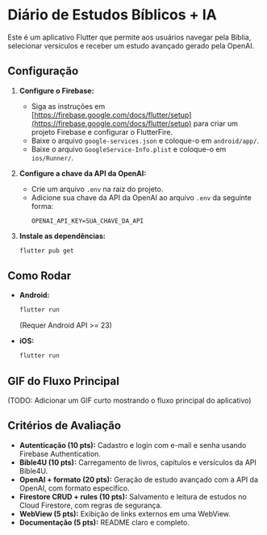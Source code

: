 # Diário de Estudos Bíblicos + IA

Este é um aplicativo Flutter que permite aos usuários navegar pela Bíblia, selecionar versículos e receber um estudo avançado gerado pela OpenAI.

## Configuração

1. **Configure o Firebase:**
   - Siga as instruções em [https://firebase.google.com/docs/flutter/setup](https://firebase.google.com/docs/flutter/setup) para criar um projeto Firebase e configurar o FlutterFire.
   - Baixe o arquivo `google-services.json` e coloque-o em `android/app/`.
   - Baixe o arquivo `GoogleService-Info.plist` e coloque-o em `ios/Runner/`.

2. **Configure a chave da API da OpenAI:**
   - Crie um arquivo `.env` na raiz do projeto.
   - Adicione sua chave da API da OpenAI ao arquivo `.env` da seguinte forma:
     ```
     OPENAI_API_KEY=SUA_CHAVE_DA_API
     ```

3. **Instale as dependências:**
   ```bash
   flutter pub get
   ```

## Como Rodar

- **Android:**
  ```bash
  flutter run
  ```
  (Requer Android API >= 23)

- **iOS:**
  ```bash
  flutter run
  ```

## GIF do Fluxo Principal

(TODO: Adicionar um GIF curto mostrando o fluxo principal do aplicativo)

## Critérios de Avaliação

- **Autenticação (10 pts):** Cadastro e login com e-mail e senha usando Firebase Authentication.
- **Bible4U (10 pts):** Carregamento de livros, capítulos e versículos da API Bible4U.
- **OpenAI + formato (20 pts):** Geração de estudo avançado com a API da OpenAI, com formato específico.
- **Firestore CRUD + rules (10 pts):** Salvamento e leitura de estudos no Cloud Firestore, com regras de segurança.
- **WebView (5 pts):** Exibição de links externos em uma WebView.
- **Documentação (5 pts):** README claro e completo.
